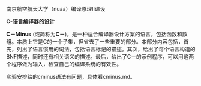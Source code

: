 南京航空航天大学（nuaa）编译原理II课设

**C-语言编译器的设计**

**C－Minus** (或简称为**C－**)，是一种适合编译器设计方案的语言，包括函数和数组。本质上它是C的一个子集，但省去了一些重要的部分。本部分内容包括，首先，列出了语言惯用的词法，包括语言标记的描述。其次，给出了每个语言构造的BNF描述，同时还有相关语义的描述。最后，给出了C－的示例程序，可以用这两个程序做为输入，检查自己的编译系统的有效性。



实验安排给的cminus语法有问题，具体看cminus.md。
